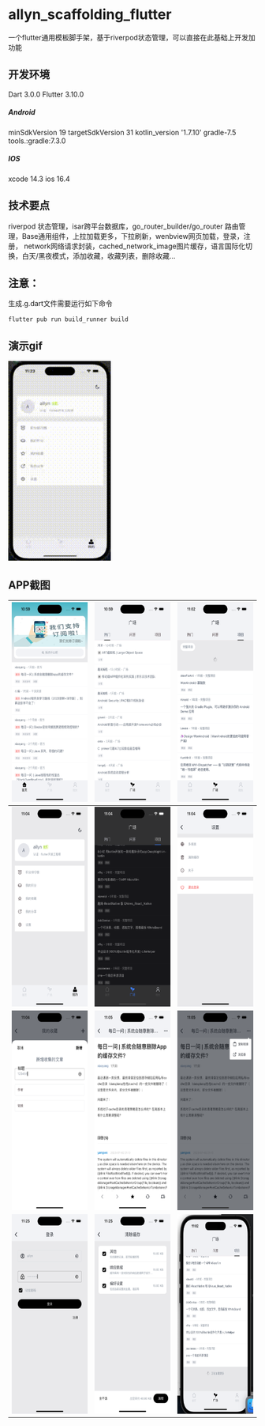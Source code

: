 # allyn_scaffolding_flutter
一个flutter通用模板脚手架，基于riverpod状态管理，可以直接在此基础上开发加功能

## 开发环境
Dart  3.0.0
Flutter 3.10.0
##### Android 
minSdkVersion 19
targetSdkVersion 31
kotlin_version  '1.7.10'
gradle-7.5
tools.:gradle:7.3.0
##### IOS
xcode 14.3
ios 16.4

## 技术要点
riverpod 状态管理，isar跨平台数据库，go_router_builder/go_router 路由管理，Base通用组件，上拉加载更多，下拉刷新，wenbview网页加载，登录，注册，
network网络请求封装，cached_network_image图片缓存，语言国际化切换，白天/黑夜模式，添加收藏，收藏列表，删除收藏...

## 注意：
生成.g.dart文件需要运行如下命令
```
flutter pub run build_runner build
```
## 演示gif
<img src="https://github.com/Allyns/allyn_scaffolding_flutter/blob/main/screenshots/1689953337767_1_1_1.gif" width="208" height="404">

## APP截图
| <img src="https://github.com/Allyns/allyn_scaffolding_flutter/blob/main/screenshots/2023-07-21 at 22.59.02.png" width="208" height="404"> |<img src="https://github.com/Allyns/allyn_scaffolding_flutter/blob/main/screenshots/2023-07-21 at 22.59.05.png" width="208" height="404"> | <img src="https://github.com/Allyns/allyn_scaffolding_flutter/blob/main/screenshots/2023-07-21 at 23.02.23.png" width="208" height="404"> |
| --- | --- | --- |
| <img src="https://github.com/Allyns/allyn_scaffolding_flutter/blob/main/screenshots/2023-07-21 at 23.04.02.png" width="208" height="404">  |   <img src="https://github.com/Allyns/allyn_scaffolding_flutter/blob/main/screenshots/2023-07-21 at 23.04.16.png" width="208" height="404">  |  <img src="https://github.com/Allyns/allyn_scaffolding_flutter/blob/main/screenshots/2023-07-21 at 23.04.31.png" width="208" height="404">   |
| <img src="https://github.com/Allyns/allyn_scaffolding_flutter/blob/main/screenshots/2023-07-21 at 23.04.48.png" width="208" height="404">  |   <img src="https://github.com/Allyns/allyn_scaffolding_flutter/blob/main/screenshots/2023-07-21 at 23.05.02.png" width="208" height="404">  |  <img src="https://github.com/Allyns/allyn_scaffolding_flutter/blob/main/screenshots/2023-07-21 at 23.05.05.png" width="208" height="404">   |
| <img src="https://github.com/Allyns/allyn_scaffolding_flutter/blob/main/screenshots/2023-07-21 at 23.25.16.png" width="208" height="404">  |   <img src="https://github.com/Allyns/allyn_scaffolding_flutter/blob/main/screenshots/2023-07-21 at 23.25.30.png" width="208" height="404">  |  <img src="https://github.com/Allyns/allyn_scaffolding_flutter/blob/main/screenshots/WechatIMG2736.jpg" width="208" height="404">   |
